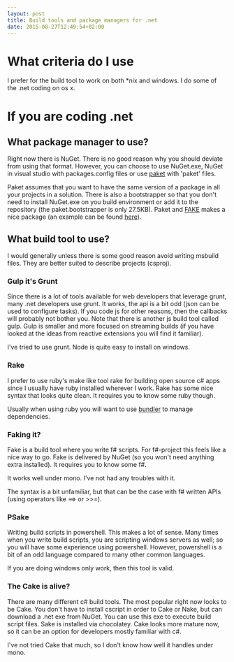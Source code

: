 ```yaml
---
layout: post
title: Build tools and package managers for .net
date: 2015-08-27T12:49:54+02:00
---
```


# What criteria do I use

I prefer for the build tool to work on both \*nix and windows. I do some of the .net coding on os x.

# If you are coding .net

## What package manager to use?

Right now there is NuGet. There is no good reason why you should deviate from using that format. However, you can choose to use NuGet.exe, NuGet in visual studio with packages.config files or use [paket](https://github.com/fsprojects/Paket) with 'paket' files.

Paket assumes that you want to have the same version of a package in all your projects in a solution. There is also a bootstrapper so that you don't need to install NuGet.exe on you build environment or add it to the repository (the paket.bootstrapper is only 27.5KB). Paket and [FAKE](http://fsharp.github.io/FAKE/) makes a nice package (an example can be found [here](https://github.com/wallymathieu/CustomerService/tree/master/suave)).

## What build tool to use?

I would generally unless there is some good reason avoid writing msbuild files. They are better suited to describe projects (csproj). 

### Gulp it's Grunt 

Since there is a lot of tools available for web developers that leverage grunt, many .net developers use grunt. It works, the api is a bit odd (json can be used to configure tasks). If you code js for other reasons, then the callbacks will probably not bother you. Note that there is another js build tool called gulp. Gulp is smaller and more focused on streaming builds (if you have looked at the ideas from reactive extensions you will find it familiar).

I've tried to use grunt. Node is quite easy to install on windows.

### Rake

I prefer to use ruby's make like tool rake for building open source c# apps since I usually have ruby installed wherever I work. Rake has some nice syntax that looks quite clean. It requires you to know some ruby though.

Usually when using ruby you will want to use [bundler](http://bundler.io/) to manage dependencies.

### Faking it?

Fake is a build tool where you write f# scripts. For f#-project this feels like a nice way to go. Fake is delivered by NuGet (so you won't need anything extra installed). It requires you to know some f#.

It works well under mono. I've not had any troubles with it.

The syntax is a bit unfamiliar, but that can be the case with f# written APIs (using operators like ==> or  >>=).

### PSake

Writing build scripts in powershell. This makes a lot of sense. Many times when you write build scripts, you are scripting windows servers as well; so you will have some experience using powershell. However, powershell is a bit of an odd language compared to many other common languages.

If you are doing windows only work, then this tool is valid.

### The Cake is alive? 

There are many different c# build tools. The most popular right now looks to be Cake. You don't have to install cscript in order to Cake or Nake, but can download a .net exe from NuGet. You can use this exe to execute build script files. Sake is installed via chocolatey. Cake looks more mature now, so it can be an option for developers mostly familiar with c#.

I've not tried Cake that much, so I don't know how well it handles under mono. 


